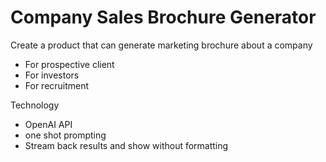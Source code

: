 # Company Sales Brochure Generator

Create a product that can generate marketing brochure about a company
- For prospective client
- For investors
- For recruitment

Technology
- OpenAI API
- one shot prompting
- Stream back results and show without formatting